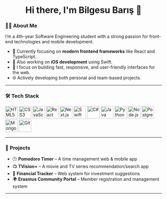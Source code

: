 <h1 align="center">Hi there, I'm Bilgesu Barış 👋</h1>

### 🧑‍💻 About Me

I’m a 4th-year Software Engineering student with a strong passion for front-end technologies and mobile development.

- 🔭 Currently focusing on **modern frontend frameworks** like React and TypeScript.  
- 📱 Also working on **iOS development** using Swift.  
- 🎯 I focus on building fast, responsive, and user-friendly interfaces for the web.  
- 🌐 Actively developing both personal and team-based projects.

---

### 🛠️ Tech Stack
<p align="left"> <!-- Frontend --> <img src="https://cdn.jsdelivr.net/gh/devicons/devicon/icons/html5/html5-original.svg" width="40" alt="HTML5"/> <img src="https://cdn.jsdelivr.net/gh/devicons/devicon/icons/css3/css3-original.svg" width="40" alt="CSS3"/> <img src="https://cdn.jsdelivr.net/gh/devicons/devicon/icons/javascript/javascript-original.svg" width="40" alt="JavaScript"/> <img src="https://cdn.jsdelivr.net/gh/devicons/devicon/icons/react/react-original.svg" width="40" alt="React"/> <img src="https://cdn.jsdelivr.net/gh/devicons/devicon/icons/nextjs/nextjs-original.svg" width="40" alt="Next.js"/> <!-- Mobile --> <img src="https://cdn.jsdelivr.net/gh/devicons/devicon/icons/swift/swift-original.svg" width="40" alt="Swift"/> <!-- Backend / Programming --> <img src="https://cdn.jsdelivr.net/gh/devicons/devicon/icons/csharp/csharp-original.svg" width="40" alt="C#"/> <img src="https://cdn.jsdelivr.net/gh/devicons/devicon/icons/java/java-original.svg" width="40" alt="Java"/> <img src="https://cdn.jsdelivr.net/gh/devicons/devicon/icons/python/python-original.svg" width="40" alt="Python"/> <img src="https://cdn.jsdelivr.net/gh/devicons/devicon/icons/nodejs/nodejs-original.svg" width="40" alt="Node.js"/> <!-- Database --> <img src="https://cdn.jsdelivr.net/gh/devicons/devicon/icons/postgresql/postgresql-original.svg" width="40" alt="PostgreSQL"/> <img src="https://cdn.jsdelivr.net/gh/devicons/devicon/icons/mongodb/mongodb-original.svg" width="40" alt="MongoDB"/> <!-- Tools --> <img src="https://cdn.jsdelivr.net/gh/devicons/devicon/icons/git/git-original.svg" width="40" alt="Git"/> </p>

---

### 🚀 Projects

- 🕒 **Pomodoro Timer** – A time management web & mobile app  
- 📺 **TVision+** – A movie and TV series recommendation/search app  
- 💸 **Financial Tracker** – Web system for investment suggestions  
- 🌍 **Erasmus Community Portal** – Member registration and management system

---

